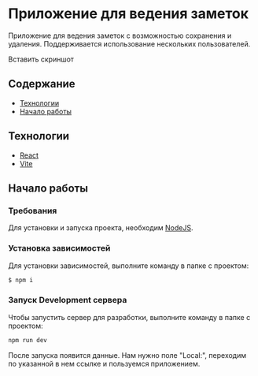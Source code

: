 # Приложение для ведения заметок
Приложение для ведения заметок с возможностью сохранения и удаления. Поддерживается использование нескольких пользователей.

Вставить скриншот

## Содержание
- [Технологии](#технологии)
- [Начало работы](#начало-работы)

## Технологии
- [React](https://react.dev/)
- [Vite](https://vitejs.dev/)


## Начало работы

### Требования
Для установки и запуска проекта, необходим [NodeJS](https://nodejs.org/).

### Установка зависимостей
Для установки зависимостей, выполните команду в папке с проектом:
```sh
$ npm i
```

### Запуск Development сервера
Чтобы запустить сервер для разработки, выполните команду в папке с проектом:
```sh
npm run dev
```
После запуска появится данные. Нам нужно поле "Local:", переходим по указанной в нем ссылке и пользуемся приложением.


